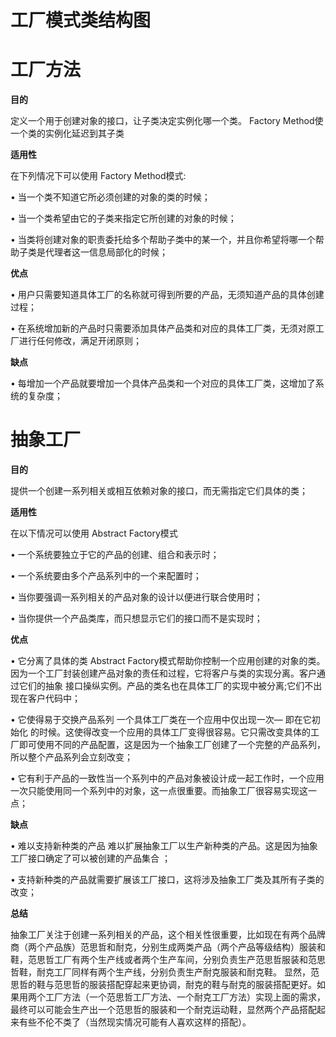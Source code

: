 
# 工厂模式类结构图


# 工厂方法

 **目的**
 
  定义一个用于创建对象的接口，让子类决定实例化哪一个类。 Factory Method使一个类的实例化延迟到其子类
 
 **适用性**
 
 在下列情况下可以使用 Factory Method模式:
 
  • 当一个类不知道它所必须创建的对象的类的时候；
  
  • 当一个类希望由它的子类来指定它所创建的对象的时候；
  
  • 当类将创建对象的职责委托给多个帮助子类中的某一个，并且你希望将哪一个帮助子类是代理者这一信息局部化的时候；

**优点**
 
  • 用户只需要知道具体工厂的名称就可得到所要的产品，无须知道产品的具体创建过程；
  
  • 在系统增加新的产品时只需要添加具体产品类和对应的具体工厂类，无须对原工厂进行任何修改，满足开闭原则；

**缺点**
  
  • 每增加一个产品就要增加一个具体产品类和一个对应的具体工厂类，这增加了系统的复杂度；

# 抽象工厂

 **目的**
 
  提供一个创建一系列相关或相互依赖对象的接口，而无需指定它们具体的类；
  
 **适用性**
 
  在以下情况可以使用 Abstract Factory模式
  
  • 一个系统要独立于它的产品的创建、组合和表示时；
  
  • 一个系统要由多个产品系列中的一个来配置时；
  
  • 当你要强调一系列相关的产品对象的设计以便进行联合使用时；
  
  • 当你提供一个产品类库，而只想显示它们的接口而不是实现时；
  
**优点**

  • 它分离了具体的类 Abstract Factory模式帮助你控制一个应用创建的对象的类。因为一个工厂封装创建产品对象的责任和过程，它将客户与类的实现分离。客户通过它们的抽象 接口操纵实例。产品的类名也在具体工厂的实现中被分离;它们不出现在客户代码中；
  
  • 它使得易于交换产品系列 一个具体工厂类在一个应用中仅出现一次— 即在它初始化 的时候。这使得改变一个应用的具体工厂变得很容易。它只需改变具体的工厂即可使用不同的产品配置，这是因为一个抽象工厂创建了一个完整的产品系列，所以整个产品系列会立刻改变；
  
  • 它有利于产品的一致性当一个系列中的产品对象被设计成一起工作时，一个应用一次只能使用同一个系列中的对象，这一点很重要。而抽象工厂很容易实现这一点；

**缺点**

  • 难以支持新种类的产品 难以扩展抽象工厂以生产新种类的产品。这是因为抽象工厂接口确定了可以被创建的产品集合 ；
  
  • 支持新种类的产品就需要扩展该工厂接口，这将涉及抽象工厂类及其所有子类的改变；
  
  **总结**
  
   抽象工厂关注于创建一系列相关的产品，这个相关性很重要，比如现在有两个品牌商（两个产品族）范思哲和耐克，分别生成两类产品（两个产品等级结构）服装和鞋，范思哲工厂有两个生产线或者两个生产车间，分别负责生产范思哲服装和范思哲鞋，耐克工厂同样有两个生产线，分别负责生产耐克服装和耐克鞋。
    显然，范思哲的鞋与范思哲的服装搭配穿起来更协调，耐克的鞋与耐克的服装搭配更好。如果用两个工厂方法（一个范思哲工厂方法、一个耐克工厂方法）实现上面的需求，最终可以可能会生产出一个范思哲的服装和一个耐克运动鞋，显然两个产品搭配起来有些不伦不类了（当然现实情况可能有人喜欢这样的搭配）。
    
    

